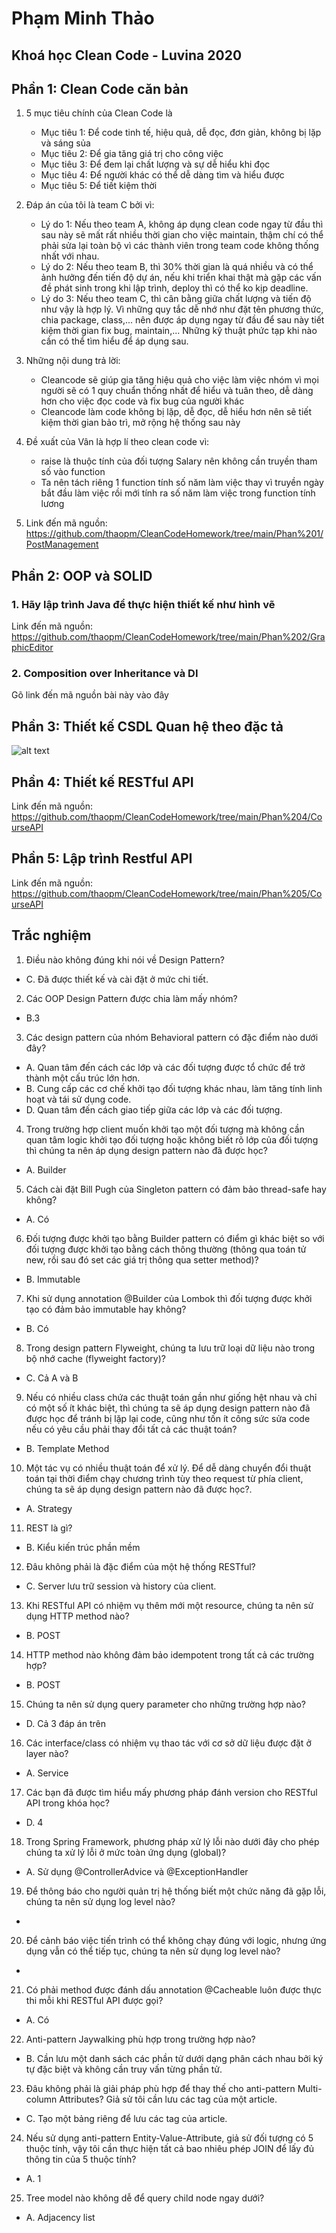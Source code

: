 # Phạm Minh Thảo
## Khoá học Clean Code - Luvina 2020


## Phần 1: Clean Code căn bản
1. 5 mục tiêu chính của Clean Code là
   - Mục tiêu 1: Để code tinh tế, hiệu quả, dễ đọc, đơn giản, không bị lặp và sáng sủa 
   - Mục tiêu 2: Để gia tăng giá trị cho công việc
   - Mục tiêu 3: Để đem lại chất lượng và sự dễ hiểu khi đọc
   - Mục tiêu 4: Để người khác có thể dễ dàng tìm và hiểu được
   - Mục tiêu 5: Để tiết kiệm thời 
   
2. Đáp án của tôi là team C bởi vì:
   - Lý do 1: Nếu theo team A, không áp dụng clean code ngay từ đầu thì sau này sẽ mất rất nhiều thời gian cho việc maintain, thậm chí có thể phải sửa lại toàn bộ vì các thành viên trong team code không thống nhất với nhau.
   - Lý do 2: Nếu theo team B, thì 30% thời gian là quá nhiều và có thể ảnh hưởng đến tiến độ dự án, nếu khi triển khai thật mà gặp các vấn đề phát sinh trong khi lập trình, deploy thì có thể ko kịp deadline.
   - Lý do 3: Nếu theo team C, thì cân bằng giữa chất lượng và tiến độ như vậy là hợp lý. Vì những quy tắc dễ nhớ như đặt tên phương thức, chia package, class,... nên được áp dụng ngay từ đầu để sau này tiết kiệm thời gian fix bug, maintain,... Những kỹ thuật phức tạp khi nào cần có thể tìm hiểu để áp dụng sau.
   
3. Những nội dung trả lời:
   - Cleancode sẽ giúp gia tăng hiệu quả cho việc làm việc nhóm vì mọi người sẽ có 1 quy chuẩn thống nhất để hiểu và tuân theo, dễ dàng hơn cho việc đọc code và fix bug của người khác
   - Cleancode làm code không bị lặp, dễ đọc, dễ hiểu hơn nên sẽ tiết kiệm thời gian bảo trì, mở rộng hệ thống sau này
   
4. Đề xuất của Vân là hợp lí theo clean code vì:
   - raise là thuộc tính của đối tượng Salary nên không cần truyền tham số vào function
   - Ta nên tách riêng 1 function tính số năm làm việc thay vì truyền ngày bắt đầu làm việc rồi mới tính ra số năm làm việc trong function tính lương 
   
5. Link đến mã nguồn:
   https://github.com/thaopm/CleanCodeHomework/tree/main/Phan%201/PostManagement

## Phần 2: OOP và SOLID
### 1. Hãy lập trình Java để thực hiện thiết kế như hình vẽ
   Link đến mã nguồn:
   https://github.com/thaopm/CleanCodeHomework/tree/main/Phan%202/GraphicEditor

### 2. Composition over Inheritance và DI
Gõ link đến mã nguồn bài này vào đây


## Phần 3: Thiết kế CSDL Quan hệ theo đặc tả
![alt text](https://www.zooplus.fr/magazine/wp-content/uploads/2018/02/shiba-inu.jpg)

## Phần 4: Thiết kế RESTful API
   Link đến mã nguồn:
   https://github.com/thaopm/CleanCodeHomework/tree/main/Phan%204/CourseAPI

## Phần 5: Lập trình Restful API
   Link đến mã nguồn:
   https://github.com/thaopm/CleanCodeHomework/tree/main/Phan%205/CourseAPI

## Trắc nghiệm
1. Điều nào không đúng khi nói về Design Pattern?
- C. Đã được thiết kế và cài đặt ở mức chi tiết.
2. Các OOP Design Pattern được chia làm mấy nhóm?
- B.3
3. Các design pattern của nhóm Behavioral pattern có đặc điểm nào dưới đây?
- A. Quan tâm đến cách các lớp và các đối tượng được tổ chức để trở thành một cấu trúc lớn hơn.
- B. Cung cấp các cơ chế khởi tạo đối tượng khác nhau, làm tăng tính linh hoạt và tái sử dụng code.
- D. Quan tâm đến cách giao tiếp giữa các lớp và các đối tượng.
4. Trong trường hợp client muốn khởi tạo một đối tượng mà không cần quan tâm logic khởi tạo đối tượng hoặc không biết rõ lớp của đối tượng thì chúng ta nên áp dụng design pattern nào đã được học?
- A. Builder
5. Cách cài đặt Bill Pugh của Singleton pattern có đảm bảo thread-safe hay không?
- A. Có
6. Đối tượng được khởi tạo bằng Builder pattern có điểm gì khác biệt so với đối tượng được khởi tạo bằng cách thông thường (thông qua toán tử new, rồi sau đó set các giá trị thông qua setter method)?
- B. Immutable
7. Khi sử dụng annotation @Builder của Lombok thì đối tượng được khởi tạo có đảm bảo immutable hay không?
- B. Có
8. Trong design pattern Flyweight, chúng ta lưu trữ loại dữ liệu nào trong bộ nhớ cache (flyweight factory)?
- C. Cả A và B
9. Nếu có nhiều class chứa các thuật toán gần như giống hệt nhau và chỉ có một số ít khác biệt, thì chúng ta sẽ áp dụng design pattern nào đã được học để tránh bị lặp lại code, cũng như tốn ít công sức sửa code nếu có yêu cầu phải thay đổi tất cả các thuật toán?
- B. Template Method
10. Một tác vụ có nhiều thuật toán để xử lý. Để dễ dàng chuyển đổi thuật toán tại thời điểm chạy chương trình tùy theo request từ phía client, chúng ta sẽ áp dụng design pattern nào đã được học?.
- A. Strategy
11. REST là gì?
- B. Kiểu kiến trúc phần mềm
12. Đâu không phải là đặc điểm của một hệ thống RESTful?
- C. Server lưu trữ session và history của client.
13. Khi RESTful API có nhiệm vụ thêm mới một resource, chúng ta nên sử dụng HTTP method nào?
- B. POST
14. HTTP method nào không đảm bảo idempotent trong tất cả các trường hợp?
- B. POST
15. Chúng ta nên sử dụng query parameter cho những trường hợp nào?
- D. Cả 3 đáp án trên
16. Các interface/class có nhiệm vụ thao tác với cơ sở dữ liệu được đặt ở layer nào?
- A. Service
17. Các bạn đã được tìm hiểu mấy phương pháp đánh version cho RESTful API trong khóa học?
- D. 4
18. Trong Spring Framework, phương pháp xử lý lỗi nào dưới đây cho phép chúng ta xử lý lỗi ở mức toàn ứng dụng (global)?
- A. Sử dụng @ControllerAdvice và @ExceptionHandler
19. Để thông báo cho người quản trị hệ thống biết một chức năng đã gặp lỗi, chúng ta nên sử dụng log level nào?
-
20. Để cảnh báo việc tiến trình có thể không chạy đúng với logic, nhưng ứng dụng vẫn có thể tiếp tục, chúng ta nên sử dụng log level nào?
-
21. Có phải method được đánh dấu annotation @Cacheable luôn được thực thi mỗi khi RESTful API được gọi?
- A. Có
22. Anti-pattern Jaywalking phù hợp trong trường hợp nào?
- B. Cần lưu một danh sách các phần tử dưới dạng phân cách nhau bởi ký tự đặc biệt và không cần truy vấn từng phần tử.
23. Đâu không phải là giải pháp phù hợp để thay thế cho anti-pattern Multi-column Attributes? Giả sử tôi cần lưu các tag của một article.
- C. Tạo một bảng riêng để lưu các tag của article.
24. Nếu sử dụng anti-pattern Entity-Value-Attribute, giả sử đối tượng có 5 thuộc tính, vậy tôi cần thực hiện tất cả bao nhiêu phép JOIN để lấy đủ thông tin của 5 thuộc tính?
- A. 1
25. Tree model nào không dễ để query child node ngay dưới?
- A. Adjacency list
